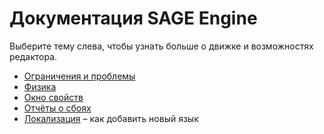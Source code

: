 # Документация SAGE Engine

Выберите тему слева, чтобы узнать больше о движке и возможностях редактора.

* [Ограничения и проблемы](limitations.md)
* [Физика](physics.md)
* [Окно свойств](properties_window.md)
* [Отчёты о сбоях](crash_reports.md)
* [Локализация](localization.md) – как добавить новый язык
